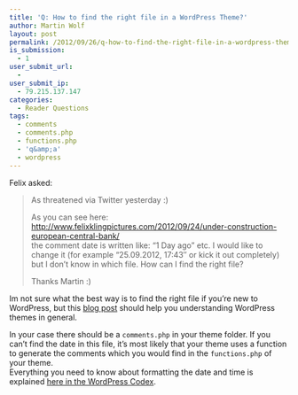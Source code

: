 ```yaml
---
title: 'Q: How to find the right file in a WordPress Theme?'
author: Martin Wolf
layout: post
permalink: /2012/09/26/q-how-to-find-the-right-file-in-a-wordpress-theme/
is_submission:
  - 1
user_submit_url:
  - 
user_submit_ip:
  - 79.215.137.147
categories:
  - Reader Questions
tags:
  - comments
  - comments.php
  - functions.php
  - 'q&amp;a'
  - wordpress
---
```

Felix asked:

> As threatened via Twitter yesterday :)
> 
> As you can see here:  
> <http://www.felixklingpictures.com/2012/09/24/under-construction-european-central-bank/>  
> the comment date is written like: &#8220;1 Day ago&#8221; etc. I would like to change it (for example &#8220;25.09.2012, 17:43&#8243; or kick it out completely) but I don&#8217;t know in which file. How can I find the right file?
> 
> Thanks Martin :)

Im not sure what the best way is to find the right file if you&#8217;re new to WordPress, but this [blog post][1] should help you understanding WordPress themes in general.

In your case there should be a `comments.php` in your theme folder. If you can&#8217;t find the date in this file, it&#8217;s most likely that your theme uses a function to generate the comments which you would find in the `functions.php` of your theme.  
Everything you need to know about formatting the date and time is explained [here in the WordPress Codex][2].

 [1]: http://yoast.com/wordpress-theme-anatomy/
 [2]: http://codex.wordpress.org/Formatting_Date_and_Time